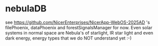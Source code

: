 # nebulaDB

see https://github.com/NicerEnterprises/NicerApp-WebOS-2025AD 's filePhoenix, dataPhoenix and forestSignalsManager for now.
Even solar systems in normal space are Nebula's of starlight, IR star light and even dark energy, energy types that we do NOT understand yet :-)
